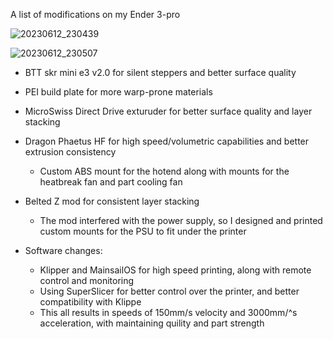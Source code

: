 A list of modifications on my Ender 3-pro

![20230612_230439](https://github.com/Karatekid38/Modified-Ender-3-Pro/assets/62526473/0bee9af6-594a-449b-99c7-1c2a5210b69c)

![20230612_230507](https://github.com/Karatekid38/Modified-Ender-3-Pro/assets/62526473/8ff0db04-0941-4d76-aed2-5bc57d032e2a)
- BTT skr mini e3 v2.0 for silent steppers and better surface quality
- PEI build plate for more warp-prone materials
- MicroSwiss Direct Drive exturuder for better surface quality and layer stacking
- Dragon Phaetus HF for high speed/volumetric capabilities and better extrusion consistency
  - Custom ABS mount for the hotend along with mounts for the heatbreak fan and part cooling fan
- Belted Z mod for consistent layer stacking
  - The mod interfered with the power supply, so I designed and printed custom mounts for the PSU to fit under the printer

- Software changes:
  - Klipper and MainsailOS for high speed printing, along with remote control and monitoring
  - Using SuperSlicer for better control over the printer, and better compatibility with Klippe
   - This all results in speeds of 150mm/s velocity and 3000mm/^s acceleration, with maintaining quility and part strength 
